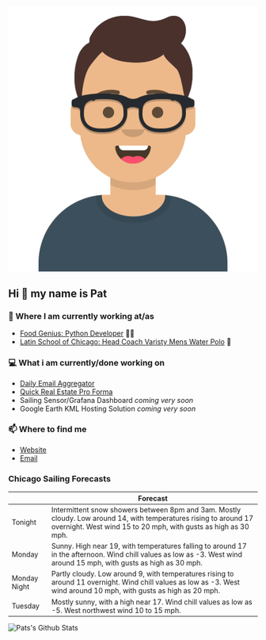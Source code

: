 [![Social banner for p-j-falconer](https://raw.githubusercontent.com/P-J-FALCONER/P-J-FALCONER/master/assets/avataaars.svg)](https://patfalconer.com/)
## Hi :wave: my name is Pat

### 💼 Where I am currently working at/as
- [Food Genius: Python Developer](https://getfoodgenius.com/) 🍔🐍
- [Latin School of Chicago: Head Coach Varisty Mens Water Polo](https://www.latinschool.org/) 🤽


### 💻 What i am currently/done working on
 - [Daily Email Aggregator](https://github.com/P-J-FALCONER/dott_daily_mail)
 - [Quick Real Estate Pro Forma](https://github.com/P-J-FALCONER/henry)
 - Sailing Sensor/Grafana Dashboard *coming very soon*
 - Google Earth KML Hosting Solution *coming very soon*

### 📫 Where to find me
 - [Website](https://patfalconer.com/)
 - [Email](mailto:patrick.j.falconer@gmail.com)


### Chicago Sailing Forecasts
|   | Forecast  |
|---|---|
| Tonight | Intermittent snow showers between 8pm and 3am. Mostly cloudy. Low around 14, with temperatures rising to around 17 overnight. West wind 15 to 20 mph, with gusts as high as 30 mph. |
| Monday | Sunny. High near 19, with temperatures falling to around 17 in the afternoon. Wind chill values as low as -3. West wind around 15 mph, with gusts as high as 30 mph. |
| Monday Night | Partly cloudy. Low around 9, with temperatures rising to around 11 overnight. Wind chill values as low as -3. West wind around 10 mph, with gusts as high as 20 mph. |
| Tuesday | Mostly sunny, with a high near 17. Wind chill values as low as -5. West northwest wind 10 to 15 mph. |

![Pats's Github Stats](https://github-readme-stats.vercel.app/api?username=p-j-falconer&show_icons=true&theme=radical)
